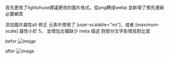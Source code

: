 首先更改了lightohuse建議更改的圖片格式，從png轉成webp
並新增了預先連結必要網頁

添加圖片屬性alt
修正<meta name="viewport"> 元素中使用了 [user-scalable="no"]，或者 [maximum-scale] 屬性小於 5。
並增加文檔缺少 meta 描述
對部分文字新增高對比度

befor
![image](https://github.com/user-attachments/assets/8154a321-af60-4b14-ade3-f12aa469e17c)

after
![image](https://github.com/user-attachments/assets/cf70e27f-d664-4485-98b0-f99dfeee1f38)

